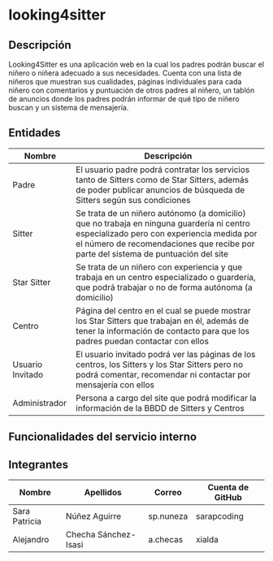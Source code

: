 # looking4sitter

## Descripción
Looking4Sitter es una aplicación web en la cual los padres podrán buscar el niñero o niñera adecuado a sus necesidades. Cuenta con una lista de niñeros que muestran sus cualidades, páginas individuales para cada niñero con comentarios y puntuación de otros padres al niñero, un tablón de anuncios donde los padres podrán informar de qué tipo de niñero buscan y un sistema de mensajería.

## Entidades
Nombre | Descripción
------- | -------
Padre | El usuario padre podrá contratar los servicios tanto de Sitters como de Star Sitters, además de poder publicar anuncios de búsqueda de Sitters según sus condiciones
Sitter | Se trata de un niñero autónomo (a domicilio) que no trabaja en ninguna guardería ni centro especializado pero con experiencia medida por el número de recomendaciones que recibe por parte del sistema de puntuación del site
Star Sitter | Se trata de un niñero con experiencia y que trabaja en un centro especializado o guardería, que podrá trabajar o no de forma autónoma (a domicilio)
Centro | Página del centro en el cual se puede mostrar los Star Sitters que trabajan en él, además de tener la información de contacto para que los padres puedan contactar con ellos
Usuario Invitado | El usuario invitado podrá ver las páginas de los centros, los Sitters y los Star Sitters pero no podrá comentar, recomendar ni contactar por mensajería con ellos
Administrador | Persona a cargo del site que podrá modificar la información de la BBDD de Sitters y Centros

## Funcionalidades del servicio interno

## Integrantes

Nombre | Apellidos | Correo | Cuenta de GitHub
------- | ------- | ------- | -------
Sara Patricia | Núñez Aguirre | sp.nuneza | sarapcoding
Alejandro | Checha Sánchez-Isasi | a.checas | xialda

